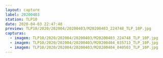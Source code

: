```yaml
---
layout: capture
label: 20200403
station: TLP10
date: 2020-04-03 22:47:48
preview: TLP10/2020/202004/20200403/M20200403_224748_TLP_10P.jpg
capturas:
  - imagem: TLP10/2020/202004/20200403/M20200403_224748_TLP_10P.jpg
  - imagem: TLP10/2020/202004/20200403/M20200404_035713_TLP_10P.jpg
  - imagem: TLP10/2020/202004/20200403/M20200404_040503_TLP_10P.jpg
---
```

